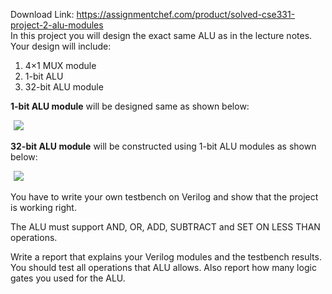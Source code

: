 Download Link: https://assignmentchef.com/product/solved-cse331-project-2-alu-modules
<br>
In this project you will design the exact same ALU as in the lecture notes. Your design will include:

<ol>

 <li>4×1 MUX module</li>

 <li>1-bit ALU</li>

 <li>32-bit ALU module</li>

</ol>

<strong>1-bit ALU module</strong> will be designed same as shown below:




<img decoding="async" data-recalc-dims="1" data-src="https://i0.wp.com/www.ankitcodinghub.com/wp-content/uploads/2020/06/357.png?w=980&amp;ssl=1" class="lazyload" src="data:image/gif;base64,R0lGODlhAQABAAAAACH5BAEKAAEALAAAAAABAAEAAAICTAEAOw==">

 <noscript>

  <img decoding="async" src="https://i0.wp.com/www.ankitcodinghub.com/wp-content/uploads/2020/06/357.png?w=980&amp;ssl=1" data-recalc-dims="1">

 </noscript>

<strong>32-bit ALU module</strong> will be constructed using 1-bit ALU modules as shown below:




<img decoding="async" data-recalc-dims="1" data-src="https://i0.wp.com/www.ankitcodinghub.com/wp-content/uploads/2020/06/279.png?w=980&amp;ssl=1" class="lazyload" src="data:image/gif;base64,R0lGODlhAQABAAAAACH5BAEKAAEALAAAAAABAAEAAAICTAEAOw==">

 <noscript>

  <img decoding="async" src="https://i0.wp.com/www.ankitcodinghub.com/wp-content/uploads/2020/06/279.png?w=980&amp;ssl=1" data-recalc-dims="1">

 </noscript>




You have to write your own testbench on Verilog and show that the project is working right.




The ALU must support AND, OR, ADD, SUBTRACT and SET ON LESS THAN operations.




Write a report that explains your Verilog modules and the testbench results. You should test all operations that ALU allows. Also report how many logic gates you used for the ALU.